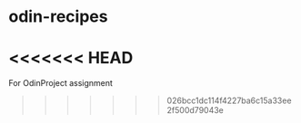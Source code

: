 # odin-recipes
<<<<<<< HEAD
=======
For OdinProject assignment
>>>>>>> 026bcc1dc114f4227ba6c15a33ee2f500d79043e

